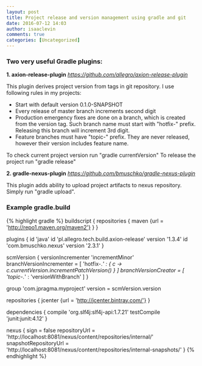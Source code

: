 ```yaml
---
layout: post
title: Project release and version management using gradle and git
date: 2016-07-12 14:03
author: isaaclevin
comments: true
categories: [Uncategorized]
---
```

<h3>Two very useful Gradle plugins:</h3>
<strong>1. axion-release-plugin</strong>
<a href="https://github.com/allegro/axion-release-plugin"><em>https://github.com/allegro/axion-release-plugin</em></a>

This plugin derives project version from tags in git repository. I use following rules in my projects:
<ul>
 	<li>Start with default version 0.1.0-SNAPSHOT</li>
 	<li>Every release of master branch increments second digit</li>
 	<li>Production emergency fixes are done on a branch, which is created from the version tag. Such branch name must start with "hotfix-" prefix. Releasing this branch will increment 3rd digit.</li>
 	<li>Feature branches must have "topic-" prefix. They are never released, however their version includes feature name.</li>
</ul>
To check current project version run "gradle currentVersion"
To release the project run "gradle release"

<strong>2. gradle-nexus-plugin</strong>
<a href="https://github.com/bmuschko/gradle-nexus-plugin"><em>https://github.com/bmuschko/gradle-nexus-plugin</em></a>

This plugin adds ability to upload project artifacts to nexus repository. Simply run "gradle upload".


<h3>Example gradle.build</h3>

{% highlight gradle %}
buildscript {
    repositories {
        maven {url = 'http://repo1.maven.org/maven2'}
    }
}

plugins {
    id 'java'
    id 'pl.allegro.tech.build.axion-release' version '1.3.4'
    id 'com.bmuschko.nexus' version '2.3.1'
}

scmVersion {
    versionIncrementer 'incrementMinor'
    branchVersionIncrementer = [
            'hotfix-.*' : { c -&gt; c.currentVersion.incrementPatchVersion() }
    ]
    branchVersionCreator = [
            'topic-.*' : 'versionWithBranch'
    ]
}

group 'com.jpragma.myproject'
version = scmVersion.version

repositories {
    jcenter {url = 'http://jcenter.bintray.com/'}
}

dependencies {
    compile 'org.slf4j:slf4j-api:1.7.21'
    testCompile 'junit:junit:4.12'
}

nexus {
    sign = false
    repositoryUrl = 'http://localhost:8081/nexus/content/repositories/internal/'
    snapshotRepositoryUrl = 'http://localhost:8081/nexus/content/repositories/internal-snapshots/'
}
{% endhighlight %}
